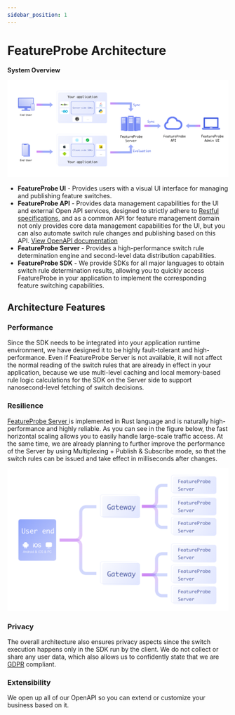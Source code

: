 ```yaml
---
sidebar_position: 1
---
```


# FeatureProbe  Architecture

**System Overview**

![featureprobe architecture](/structure.png)

* **FeatureProbe UI** - Provides users with a visual UI interface for managing and publishing feature switches.
* **FeatureProbe API** - Provides data management capabilities for the UI and external Open API services, designed to strictly adhere to [Restful specifications](https://www.redhat.com/zh/topics/api/what-is-a-rest-api), and as a common API for feature management domain not only provides core data management capabilities for the UI, but you can also automate switch rule changes and publishing based on this API. [View OpenAPI documentation](https://featureprobe.io/api-docs)
* **FeatureProbe Server** - Provides a high-performance switch rule determination engine and second-level data distribution capabilities.
* **FeatureProbe SDK** - We provide SDKs for all major languages to obtain switch rule determination results, allowing you to quickly access FeatureProbe in your application to implement the corresponding feature switching capabilities.



## Architecture Features

### Performance

Since the SDK needs to be integrated into your application runtime environment, we have designed it to be highly fault-tolerant and high-performance. Even if FeatureProbe Server is not available, it will not affect the normal reading of the switch rules that are already in effect in your application, because we use multi-level caching and local memory-based rule logic calculations for the SDK on the Server side to support nanosecond-level fetching of switch decisions.



### Resilience

[FeatureProbe Server ](https://github.com/FeatureProbe/feature-probe-server) is implemented in Rust language and is naturally high-performance and highly reliable. As you can see in the figure below, the fast horizontal scaling allows you to easily handle large-scale traffic access. At the same time, we are already planning to further improve the performance of the Server by using Multiplexing + Publish & Subscribe mode, so that the switch rules can be issued and take effect in milliseconds after changes.

![featureprobe server](/feature-probe-server.png)

### Privacy

The overall architecture also ensures privacy aspects since the switch execution happens only in the SDK run by the client. We do not collect or share any user data, which also allows us to confidently state that we are  [GDPR](https://gdpr-info.eu/) compliant.



### Extensibility

We open up all of our OpenAPI so you can extend or customize your business based on it.
